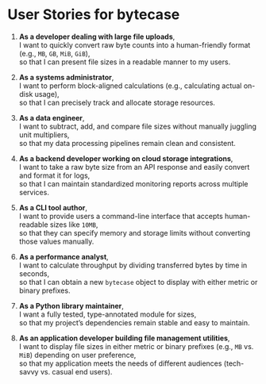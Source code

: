 # User Stories for **bytecase**

1. **As a developer dealing with large file uploads**,  
   I want to quickly convert raw byte counts into a human-friendly format (e.g., `MB`, `GB`, `MiB`, `GiB`),  
   so that I can present file sizes in a readable manner to my users.

2. **As a systems administrator**,  
   I want to perform block-aligned calculations (e.g., calculating actual on-disk usage),  
   so that I can precisely track and allocate storage resources.

3. **As a data engineer**,  
   I want to subtract, add, and compare file sizes without manually juggling unit multipliers,  
   so that my data processing pipelines remain clean and consistent.

4. **As a backend developer working on cloud storage integrations**,  
   I want to take a raw byte size from an API response and easily convert and format it for logs,  
   so that I can maintain standardized monitoring reports across multiple services.

5. **As a CLI tool author**,  
   I want to provide users a command-line interface that accepts human-readable sizes like `10MB`,  
   so that they can specify memory and storage limits without converting those values manually.

6. **As a performance analyst**,  
   I want to calculate throughput by dividing transferred bytes by time in seconds,  
   so that I can obtain a new `bytecase` object to display with either metric or binary prefixes.

7. **As a Python library maintainer**,  
   I want a fully tested, type-annotated module for sizes,  
   so that my project’s dependencies remain stable and easy to maintain.

8. **As an application developer building file management utilities**,  
   I want to display file sizes in either metric or binary prefixes (e.g., `MB` vs. `MiB`) depending on user preference,  
   so that my application meets the needs of different audiences (tech-savvy vs. casual end users).
